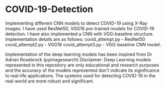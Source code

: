 # COVID-19-Detection
Implementing different CNN models to detect COVID-19 using X-Ray images.
I have used ResNet50, VGG16 pre-trained models for COVID-19 detection. I have also implemented a CNN with VGG-baseline structure.
Implementation details are as follows:
  covid_attempt.py - ResNet50
  covid_attempt2.py - VGG16
  covid_attempt3.py - VGG-baseline CNN model.
  
Implementation of the deep learning models has been inspired from Dr Adrian Rosebrock (pyimagesearch)
Disclaimer: Deep Learning models represented in this repository are only educational and research purposes and the accuracy of the models represented don't indicate its significance to real-life applications. The systems used for detecting COVID-19 in the real-world are more robust and significant.
